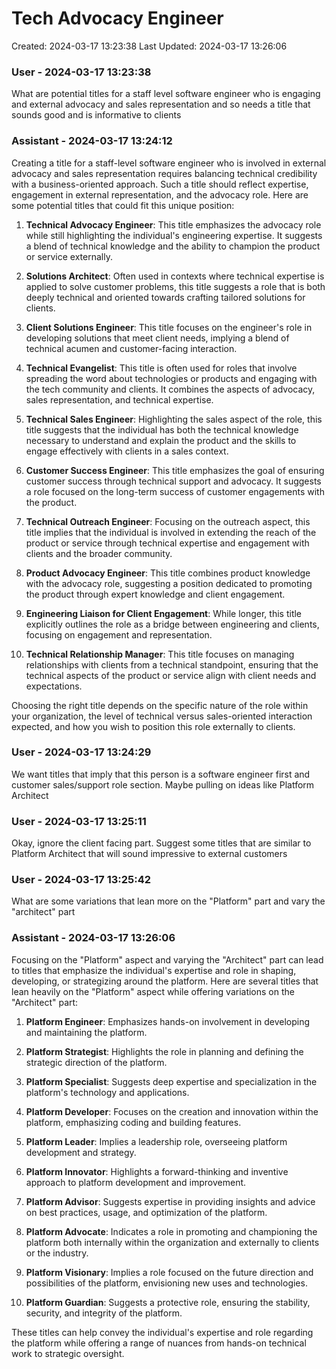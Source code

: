 # Tech Advocacy Engineer

Created: 2024-03-17 13:23:38
Last Updated: 2024-03-17 13:26:06

### User - 2024-03-17 13:23:38

What are potential titles for a staff level software engineer who is engaging and external advocacy and sales representation and so needs a title that sounds good and is informative to clients

### Assistant - 2024-03-17 13:24:12

Creating a title for a staff-level software engineer who is involved in external advocacy and sales representation requires balancing technical credibility with a business-oriented approach. Such a title should reflect expertise, engagement in external representation, and the advocacy role. Here are some potential titles that could fit this unique position:

1. **Technical Advocacy Engineer**: This title emphasizes the advocacy role while still highlighting the individual's engineering expertise. It suggests a blend of technical knowledge and the ability to champion the product or service externally.

2. **Solutions Architect**: Often used in contexts where technical expertise is applied to solve customer problems, this title suggests a role that is both deeply technical and oriented towards crafting tailored solutions for clients.

3. **Client Solutions Engineer**: This title focuses on the engineer's role in developing solutions that meet client needs, implying a blend of technical acumen and customer-facing interaction.

4. **Technical Evangelist**: This title is often used for roles that involve spreading the word about technologies or products and engaging with the tech community and clients. It combines the aspects of advocacy, sales representation, and technical expertise.

5. **Technical Sales Engineer**: Highlighting the sales aspect of the role, this title suggests that the individual has both the technical knowledge necessary to understand and explain the product and the skills to engage effectively with clients in a sales context.

6. **Customer Success Engineer**: This title emphasizes the goal of ensuring customer success through technical support and advocacy. It suggests a role focused on the long-term success of customer engagements with the product.

7. **Technical Outreach Engineer**: Focusing on the outreach aspect, this title implies that the individual is involved in extending the reach of the product or service through technical expertise and engagement with clients and the broader community.

8. **Product Advocacy Engineer**: This title combines product knowledge with the advocacy role, suggesting a position dedicated to promoting the product through expert knowledge and client engagement.

9. **Engineering Liaison for Client Engagement**: While longer, this title explicitly outlines the role as a bridge between engineering and clients, focusing on engagement and representation.

10. **Technical Relationship Manager**: This title focuses on managing relationships with clients from a technical standpoint, ensuring that the technical aspects of the product or service align with client needs and expectations.

Choosing the right title depends on the specific nature of the role within your organization, the level of technical versus sales-oriented interaction expected, and how you wish to position this role externally to clients.

### User - 2024-03-17 13:24:29

We want titles that imply that this person is a software engineer first and customer sales/support role section. Maybe pulling on ideas like Platform Architect

### User - 2024-03-17 13:25:11

Okay, ignore the client facing part. Suggest some titles that are similar to Platform Architect that will sound impressive to external customers


### User - 2024-03-17 13:25:42

What are some variations that lean more on the "Platform" part and vary the "architect" part

### Assistant - 2024-03-17 13:26:06

Focusing on the "Platform" aspect and varying the "Architect" part can lead to titles that emphasize the individual's expertise and role in shaping, developing, or strategizing around the platform. Here are several titles that lean heavily on the "Platform" aspect while offering variations on the "Architect" part:

1. **Platform Engineer**: Emphasizes hands-on involvement in developing and maintaining the platform.

2. **Platform Strategist**: Highlights the role in planning and defining the strategic direction of the platform.

3. **Platform Specialist**: Suggests deep expertise and specialization in the platform's technology and applications.

4. **Platform Developer**: Focuses on the creation and innovation within the platform, emphasizing coding and building features.

5. **Platform Leader**: Implies a leadership role, overseeing platform development and strategy.

6. **Platform Innovator**: Highlights a forward-thinking and inventive approach to platform development and improvement.

7. **Platform Advisor**: Suggests expertise in providing insights and advice on best practices, usage, and optimization of the platform.

8. **Platform Advocate**: Indicates a role in promoting and championing the platform both internally within the organization and externally to clients or the industry.

9. **Platform Visionary**: Implies a role focused on the future direction and possibilities of the platform, envisioning new uses and technologies.

10. **Platform Guardian**: Suggests a protective role, ensuring the stability, security, and integrity of the platform.

These titles can help convey the individual's expertise and role regarding the platform while offering a range of nuances from hands-on technical work to strategic oversight.

